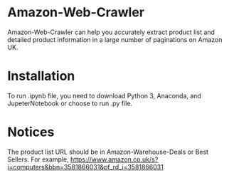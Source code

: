 # Amazon-Web-Crawler
Amazon-Web-Crawler can help you accurately extract product list and detailed product information in a large number of paginations on Amazon UK.
# Installation
To run .ipynb file, you need to download Python 3, Anaconda, and JupeterNotebook or choose to run .py file.
# Notices
The product list URL should be in Amazon-Warehouse-Deals or Best Sellers.
For example, https://www.amazon.co.uk/s?i=computers&bbn=3581866031&pf_rd_i=3581866031
